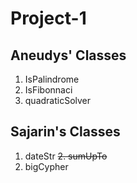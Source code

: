 # Project-1

## Aneudys' Classes

  1. IsPalindrome
  2. IsFibonnaci
  3. quadraticSolver


## Sajarin's Classes
  1. dateStr
~~2. sumUpTo~~
  3. bigCypher
